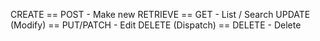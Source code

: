 CREATE == POST - Make new
RETRIEVE == GET - List / Search
UPDATE (Modify) == PUT/PATCH - Edit
DELETE (Dispatch) == DELETE - Delete

